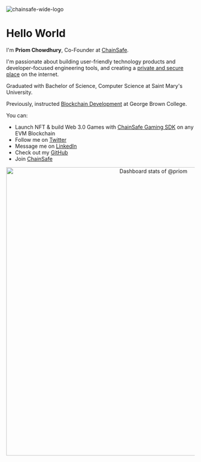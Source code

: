 ![chainsafe-wide-logo](https://user-images.githubusercontent.com/6680028/127147859-3cddb601-ed54-4c9a-a46d-f029e19db66a.png)

# Hello World
I'm **Priom Chowdhury**, Co-Founder at [ChainSafe](https://chainsafe.io). 

I'm passionate about building user-friendly technology products and developer-focused engineering tools, and creating a [private and secure place](https://medium.com/chainsafe-systems/introducing-chainsafe-files-3eedabdec922) on the internet.

Graduated with Bachelor of Science, Computer Science at Saint Mary's University.

Previously, instructed [Blockchain Development](https://www.georgebrown.ca/programs/blockchain-development-program-t175) at George Brown College.

You can:
- Launch NFT & build Web 3.0 Games with [ChainSafe Gaming SDK](https://gaming.chainsafe.io/) on any EVM Blockchain
- Follow me on [Twitter](https://twitter.com/0xPriom)
- Message me on [LinkedIn](https://linkedin.com/in/0xPriom)
- Check out my [GitHub](https://github.com/priom)
- Join [ChainSafe](https://chainsafe.io/careers)

<!-- Made with [OSS Insight](https://ossinsight.io/) -->
<a href="https://next.ossinsight.io/widgets/official/compose-user-dashboard-stats?user_id=6680028" target="_blank" style="display: block" align="center">
  <picture>
    <source media="(prefers-color-scheme: dark)" srcset="https://next.ossinsight.io/widgets/official/compose-user-dashboard-stats/thumbnail.png?user_id=6680028&image_size=auto&color_scheme=dark" width="771" height="auto">
    <img alt="Dashboard stats of @priom" src="https://next.ossinsight.io/widgets/official/compose-user-dashboard-stats/thumbnail.png?user_id=6680028&image_size=auto&color_scheme=light" width="771" height="auto">
  </picture>
</a>
